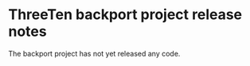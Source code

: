 ThreeTen backport project release notes
=======================================

The backport project has not yet released any code.
